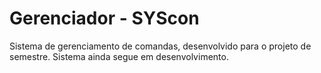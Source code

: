 # Gerenciador - SYScon

Sistema de gerenciamento de comandas, desenvolvido para o projeto de semestre. 
Sistema ainda segue em desenvolvimento.
